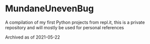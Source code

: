 # MundaneUnevenBug

A compilation of my first Python projects from repl.it, this is a private repository and will mostly be used for personal references

Archived as of 2021-05-22
